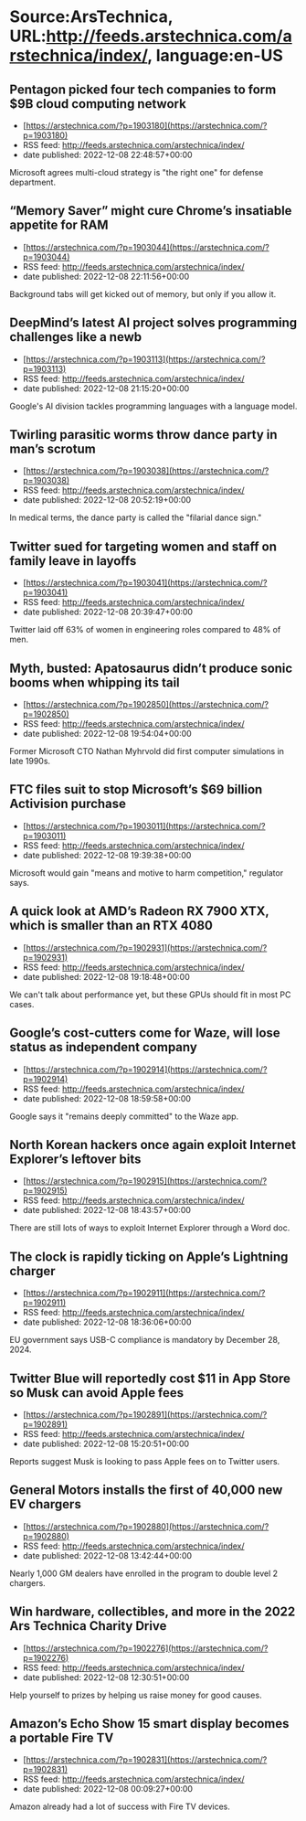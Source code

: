 # Source:ArsTechnica, URL:http://feeds.arstechnica.com/arstechnica/index/, language:en-US

## Pentagon picked four tech companies to form $9B cloud computing network
 - [https://arstechnica.com/?p=1903180](https://arstechnica.com/?p=1903180)
 - RSS feed: http://feeds.arstechnica.com/arstechnica/index/
 - date published: 2022-12-08 22:48:57+00:00

Microsoft agrees multi-cloud strategy is "the right one" for defense department.

## “Memory Saver” might cure Chrome’s insatiable appetite for RAM
 - [https://arstechnica.com/?p=1903044](https://arstechnica.com/?p=1903044)
 - RSS feed: http://feeds.arstechnica.com/arstechnica/index/
 - date published: 2022-12-08 22:11:56+00:00

Background tabs will get kicked out of memory, but only if you allow it.

## DeepMind’s latest AI project solves programming challenges like a newb
 - [https://arstechnica.com/?p=1903113](https://arstechnica.com/?p=1903113)
 - RSS feed: http://feeds.arstechnica.com/arstechnica/index/
 - date published: 2022-12-08 21:15:20+00:00

Google's AI division tackles programming languages with a language model.

## Twirling parasitic worms throw dance party in man’s scrotum
 - [https://arstechnica.com/?p=1903038](https://arstechnica.com/?p=1903038)
 - RSS feed: http://feeds.arstechnica.com/arstechnica/index/
 - date published: 2022-12-08 20:52:19+00:00

In medical terms, the dance party is called the "filarial dance sign."

## Twitter sued for targeting women and staff on family leave in layoffs
 - [https://arstechnica.com/?p=1903041](https://arstechnica.com/?p=1903041)
 - RSS feed: http://feeds.arstechnica.com/arstechnica/index/
 - date published: 2022-12-08 20:39:47+00:00

Twitter laid off 63% of women in engineering roles compared to 48% of men.

## Myth, busted: Apatosaurus didn’t produce sonic booms when whipping its tail
 - [https://arstechnica.com/?p=1902850](https://arstechnica.com/?p=1902850)
 - RSS feed: http://feeds.arstechnica.com/arstechnica/index/
 - date published: 2022-12-08 19:54:04+00:00

Former Microsoft CTO Nathan Myhrvold did first computer simulations in late 1990s.

## FTC files suit to stop Microsoft’s $69 billion Activision purchase
 - [https://arstechnica.com/?p=1903011](https://arstechnica.com/?p=1903011)
 - RSS feed: http://feeds.arstechnica.com/arstechnica/index/
 - date published: 2022-12-08 19:39:38+00:00

Microsoft would gain "means and motive to harm competition," regulator says.

## A quick look at AMD’s Radeon RX 7900 XTX, which is smaller than an RTX 4080
 - [https://arstechnica.com/?p=1902931](https://arstechnica.com/?p=1902931)
 - RSS feed: http://feeds.arstechnica.com/arstechnica/index/
 - date published: 2022-12-08 19:18:48+00:00

We can't talk about performance yet, but these GPUs should fit in most PC cases.

## Google’s cost-cutters come for Waze, will lose status as independent company
 - [https://arstechnica.com/?p=1902914](https://arstechnica.com/?p=1902914)
 - RSS feed: http://feeds.arstechnica.com/arstechnica/index/
 - date published: 2022-12-08 18:59:58+00:00

Google says it "remains deeply committed" to the Waze app.

## North Korean hackers once again exploit Internet Explorer’s leftover bits
 - [https://arstechnica.com/?p=1902915](https://arstechnica.com/?p=1902915)
 - RSS feed: http://feeds.arstechnica.com/arstechnica/index/
 - date published: 2022-12-08 18:43:57+00:00

There are still lots of ways to exploit Internet Explorer through a Word doc.

## The clock is rapidly ticking on Apple’s Lightning charger
 - [https://arstechnica.com/?p=1902911](https://arstechnica.com/?p=1902911)
 - RSS feed: http://feeds.arstechnica.com/arstechnica/index/
 - date published: 2022-12-08 18:36:06+00:00

EU government says USB-C compliance is mandatory by December 28, 2024.

## Twitter Blue will reportedly cost $11 in App Store so Musk can avoid Apple fees
 - [https://arstechnica.com/?p=1902891](https://arstechnica.com/?p=1902891)
 - RSS feed: http://feeds.arstechnica.com/arstechnica/index/
 - date published: 2022-12-08 15:20:51+00:00

Reports suggest Musk is looking to pass Apple fees on to Twitter users.

## General Motors installs the first of 40,000 new EV chargers
 - [https://arstechnica.com/?p=1902880](https://arstechnica.com/?p=1902880)
 - RSS feed: http://feeds.arstechnica.com/arstechnica/index/
 - date published: 2022-12-08 13:42:44+00:00

Nearly 1,000 GM dealers have enrolled in the program to double level 2 chargers.

## Win hardware, collectibles, and more in the 2022 Ars Technica Charity Drive
 - [https://arstechnica.com/?p=1902276](https://arstechnica.com/?p=1902276)
 - RSS feed: http://feeds.arstechnica.com/arstechnica/index/
 - date published: 2022-12-08 12:30:51+00:00

Help yourself to prizes by helping us raise money for good causes.

## Amazon’s Echo Show 15 smart display becomes a portable Fire TV
 - [https://arstechnica.com/?p=1902831](https://arstechnica.com/?p=1902831)
 - RSS feed: http://feeds.arstechnica.com/arstechnica/index/
 - date published: 2022-12-08 00:09:27+00:00

Amazon already had a lot of success with Fire TV devices.

